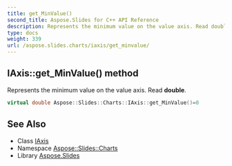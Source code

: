 ```yaml
---
title: get_MinValue()
second_title: Aspose.Slides for C++ API Reference
description: Represents the minimum value on the value axis. Read double.
type: docs
weight: 339
url: /aspose.slides.charts/iaxis/get_minvalue/
---
```

## IAxis::get_MinValue() method


Represents the minimum value on the value axis. Read **double**.

```cpp
virtual double Aspose::Slides::Charts::IAxis::get_MinValue()=0
```

## See Also

* Class [IAxis](../)
* Namespace [Aspose::Slides::Charts](../../)
* Library [Aspose.Slides](../../../)